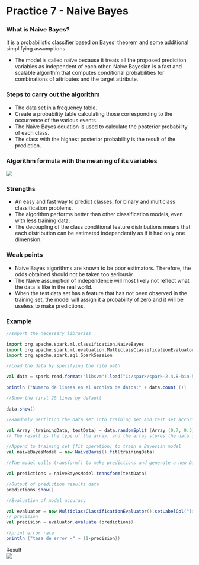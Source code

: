 # Practice 7 - Naive Bayes  
### What is Naive Bayes?
It is a probabilistic classifier based on Bayes' theorem and some additional simplifying assumptions.
- The model is called naïve because it treats all the proposed prediction variables as independent of each other. Naive Bayesian is a fast and scalable algorithm that computes conditional probabilities for combinations of attributes and the target attribute.
  
### Steps to carry out the algorithm
- The data set in a frequency table.
- Create a probability table calculating those corresponding to the occurrence of the various events.
- The Naive Bayes equation is used to calculate the posterior probability of each class.
- The class with the highest posterior probability is the result of the prediction.
  
### Algorithm formula with the meaning of its variables
![](https://github.com/rafaelsanchezbaez/Big_Data/blob/unit_2/practices/practice_7/pic1.jpg) 
  
### Strengths
- An easy and fast way to predict classes, for binary and multiclass classification problems.
- The algorithm performs better than other classification models, even with less training data.
- The decoupling of the class conditional feature distributions means that each distribution can be estimated independently as if it had only one dimension.
  
### Weak points
- Naive Bayes algorithms are known to be poor estimators. Therefore, the odds obtained should not be taken too seriously.
- The Naive assumption of independence will most likely not reflect what the data is like in the real world.
- When the test data set has a feature that has not been observed in the training set, the model will assign it a probability of zero and it will be useless to make predictions.
  
### Example
```scala
//Import the necessary libraries

import org.apache.spark.ml.classification.NaiveBayes
import org.apache.spark.ml.evaluation.MulticlassClassificationEvaluator
import org.apache.spark.sql.SparkSession

//Load the data by specifying the file path

val data = spark.read.format("libsvm").load("C:/spark/spark-2.4.8-bin-hadoop2.7/data/mllib/sample_libsvm_data.txt")

println ("Numero de lineas en el archivo de datos:" + data.count ())

//Show the first 20 lines by default

data.show()

//Randomly partition the data set into training set and test set according to the given weights. You can also specify a seed

val Array (trainingData, testData) = data.randomSplit (Array (0.7, 0.3), 100L)
// The result is the type of the array, and the array stores the data of type DataSet

//Append to training set (fit operation) to train a Bayesian model
val naiveBayesModel = new NaiveBayes().fit(trainingData)

//The model calls transform() to make predictions and generate a new DataFrame.

val predictions = naiveBayesModel.transform(testData)

//Output of prediction results data
predictions.show()

//Evaluation of model accuracy

val evaluator = new MulticlassClassificationEvaluator().setLabelCol("label").setPredictionCol("prediction").setMetricName("accuracy")
// precision
val precision = evaluator.evaluate (predictions) 

//print error rate
println ("tasa de error =" + (1-precision))
```
  
Result  
![](https://github.com/rafaelsanchezbaez/Big_Data/blob/unit_2/practices/practice_7/pic2.jpg) 
